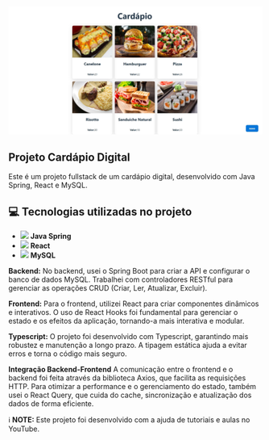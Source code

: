 
<img src="https://github.com/annatld/midias/blob/main/Captura%20de%20tela_24-3-2025_144432_localhost.jpeg?raw=true"/>


 
## Projeto Cardápio Digital
Este é um projeto fullstack de um cardápio digital, desenvolvido com Java Spring, React e MySQL.

## 💻 Tecnologias utilizadas no projeto
- <img src="https://media1.tenor.com/m/act_EuZkwsAAAAAC/java.gif" width="40" /> **Java Spring**
- <img src="https://upload.wikimedia.org/wikipedia/commons/a/a7/React-icon.svg" width="30" /> **React**
- <img src="https://www.mysql.com/common/logos/powered-by-mysql-167x86-wob.png" width="30" />  **MySQL**
 
**Backend:** No backend, usei o Spring Boot para criar a API e configurar o banco de dados MySQL. 
Trabalhei com controladores RESTful para gerenciar as operações CRUD (Criar, Ler, Atualizar, Excluir).

**Frontend:** Para o frontend, utilizei React para criar componentes dinâmicos e interativos. 
O uso de React Hooks foi fundamental para gerenciar o estado e os efeitos da aplicação, tornando-a mais interativa e modular.

**Typescript:** O projeto foi desenvolvido com Typescript, garantindo mais robustez e manutenção a longo prazo.
A tipagem estática ajuda a evitar erros e torna o código mais seguro.

**Integração Backend-Frontend** A comunicação entre o frontend e o backend foi feita através da biblioteca Axios, que facilita as requisições HTTP. 
Para otimizar a performance e o gerenciamento do estado, também usei o React Query, que cuida do cache, sincronização e atualização dos dados de forma eficiente.


ℹ️ **NOTE:** Este projeto foi desenvolvido com a ajuda de tutoriais e aulas no YouTube. 

